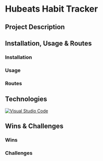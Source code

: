 # Hubeats Habit Tracker

## Project Description 

## Installation, Usage & Routes

### Installation

### Usage

### Routes

## Technologies

[![Visual Studio Code](https://img.shields.io/badge/--007ACC?logo=visual%20studio%20code&logoColor=ffffff)](https://code.visualstudio.com/)


## Wins & Challenges

### Wins

### Challenges

